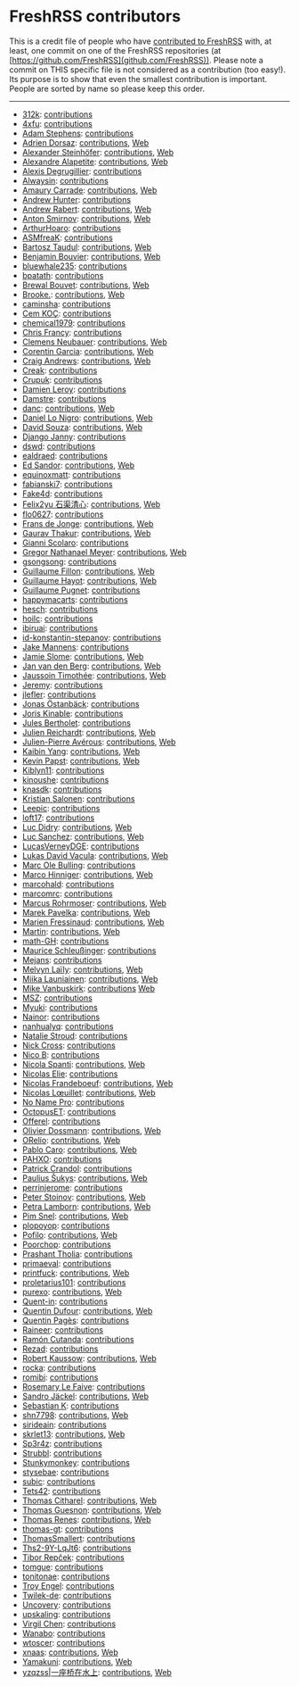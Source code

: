# FreshRSS contributors

This is a credit file of people who have [contributed to FreshRSS](https://github.com/FreshRSS/FreshRSS/graphs/contributors) with, at least,
one commit on one of the FreshRSS repositories (at [https://github.com/FreshRSS](github.com/FreshRSS)).
Please note a commit on THIS specific file is not considered as a contribution
(too easy!). Its purpose is to show that even the smallest contribution is important.
People are sorted by name so please keep this order.

---

* [312k](https://github.com/312k): [contributions](https://github.com/FreshRSS/FreshRSS/pulls?q=is:pr+author:312k)
* [4xfu](https://github.com/4xfu): [contributions](https://github.com/FreshRSS/FreshRSS/pulls?q=is:pr+author:4xfu)
* [Adam Stephens](https://github.com/adamcstephens): [contributions](https://github.com/FreshRSS/FreshRSS/pulls?q=is:pr+author:adamcstephens)
* [Adrien Dorsaz](https://github.com/Trim): [contributions](https://github.com/FreshRSS/FreshRSS/pulls?q=is:pr+author:Trim), [Web](https://adorsaz.ch/)
* [Alexander Steinhöfer](https://github.com/lx-s): [contributions](https://github.com/FreshRSS/FreshRSS/pulls?q=is:pr+author:lx-s), [Web](https://lx-s.de/)
* [Alexandre Alapetite](https://github.com/Alkarex): [contributions](https://github.com/FreshRSS/FreshRSS/pulls?q=is:pr+author:Alkarex), [Web](https://alexandre.alapetite.fr/)
* [Alexis Degrugillier](https://github.com/aledeg): [contributions](https://github.com/FreshRSS/FreshRSS/pulls?q=is:pr+author:aledeg)
* [Alwaysin](https://github.com/Alwaysin): [contributions](https://github.com/FreshRSS/FreshRSS/pulls?q=is:pr+author:Alwaysin)
* [Amaury Carrade](https://github.com/AmauryCarrade): [contributions](https://github.com/FreshRSS/FreshRSS/pulls?q=is:pr+author:AmauryCarrade), [Web](https://amaury.carrade.eu/)
* [Andrew Hunter](https://github.com/rexbron): [contributions](https://github.com/FreshRSS/FreshRSS/pulls?q=is:pr+author:rexbron)
* [Andrew Rabert](https://github.com/nvllsvm): [contributions](https://github.com/FreshRSS/FreshRSS/pulls?q=is:pr+author:nvllsvm), [Web](https://nullsum.net)
* [Anton Smirnov](https://github.com/arokettu): [contributions](https://github.com/FreshRSS/FreshRSS/pulls?q=is:pr+author:arokettu), [Web](https://sandfox.me/)
* [ArthurHoaro](https://github.com/ArthurHoaro): [contributions](https://github.com/FreshRSS/FreshRSS/pulls?q=is:pr+author:ArthurHoaro)
* [ASMfreaK](https://github.com/ASMfreaK): [contributions](https://github.com/FreshRSS/FreshRSS/pulls?q=is:pr+author:ASMfreaK)
* [Bartosz Taudul](https://github.com/wolfpld): [contributions](https://github.com/FreshRSS/FreshRSS/pulls?q=is:pr+author:wolfpld), [Web](https://wolf.nereid.pl/)
* [Benjamin Bouvier](https://github.com/bnjbvr): [contributions](https://github.com/FreshRSS/FreshRSS/pulls?q=is:pr+author:bnjbvr), [Web](https://benj.me/)
* [bluewhale235](https://github.com/BuleWhale): [contributions](https://github.com/FreshRSS/FreshRSS/pulls?q=is:pr+author:BuleWhale)
* [bpatath](https://github.com/bpatath): [contributions](https://github.com/FreshRSS/FreshRSS/pulls?q=is:pr+author:bpatath)
* [Brewal Bouvet](https://github.com/Jucgshu): [contributions](https://github.com/FreshRSS/FreshRSS/pulls?q=is:pr+author:Jucgshu), [Web](https://dizolo.eu/)
* [Brooke.](https://github.com/BrookeDot): [contributions](https://github.com/FreshRSS/FreshRSS/pulls?q=is:pr+author:BrookeDot), [Web](https://brooke.codes/)
* [caminsha](https://github.com/caminsha): [contributions](https://github.com/FreshRSS/FreshRSS/pulls?q=is:pr+author:caminsha)
* [Cem KOÇ](https://github.com/hckweb): [contributions](https://github.com/FreshRSS/FreshRSS/pulls?q=is:pr+author:hckweb)
* [chemical1979](https://github.com/chemical1979): [contributions](https://github.com/FreshRSS/FreshRSS/pulls?q=is:pr+author:chemical1979)
* [Chris Francy](https://github.com/zoredache): [contributions](https://github.com/FreshRSS/FreshRSS/pulls?q=is:pr+author:zoredache)
* [Clemens Neubauer](https://github.com/cn-tools): [contributions](https://github.com/FreshRSS/FreshRSS/pulls?q=is:pr+author:cn-tools), [Web](http://cn-tools.eu/)
* [Corentin Garcia](https://github.com/corenting): [contributions](https://github.com/FreshRSS/FreshRSS/pulls?q=is:pr+author:corenting), [Web](http://corenting.fr/)
* [Craig Andrews](https://github.com/candrews): [contributions](https://github.com/FreshRSS/FreshRSS/pulls?q=is:pr+author:candrews), [Web](http://candrews.integralblue.com/)
* [Creak](https://github.com/MightyCreak): [contributions](https://github.com/FreshRSS/FreshRSS/pulls?q=is%3Apr+author%3AMightyCreak)
* [Crupuk](https://github.com/Crupuk): [contributions](https://github.com/FreshRSS/FreshRSS/pulls?q=is:pr+author:Crupuk)
* [Damien Leroy](https://github.com/ShiiFu): [contributions](https://github.com/FreshRSS/FreshRSS/pulls?q=is:pr+author:ShiiFu)
* [Damstre](https://github.com/Damstre): [contributions](https://github.com/FreshRSS/FreshRSS/pulls?q=is:pr+author:Damstre)
* [danc](https://github.com/danc): [contributions](https://github.com/FreshRSS/FreshRSS/pulls?q=is:pr+author:danc), [Web](http://tintouli.free.fr/)
* [Daniel Lo Nigro](https://github.com/Daniel15): [contributions](https://github.com/FreshRSS/FreshRSS/pulls?q=is:pr+author:Daniel15), [Web](https://d.sb/)
* [David Souza](https://github.com/araujo0205): [contributions](https://github.com/FreshRSS/FreshRSS/pulls?q=is:pr+author:araujo0205), [Web](http://davidsouza.tech/)
* [Django Janny](https://github.com/keltroth): [contributions](https://github.com/FreshRSS/FreshRSS/pulls?q=is:pr+author:keltroth)
* [dswd](https://github.com/dswd): [contributions](https://github.com/FreshRSS/FreshRSS/pulls?q=is:pr+author:dswd)
* [ealdraed](https://github.com/ealdraed): [contributions](https://github.com/FreshRSS/FreshRSS/pulls?q=is:pr+author:ealdraed)
* [Ed Sandor](https://github.com/ewsandor): [contributions](https://github.com/FreshRSS/FreshRSS/pulls?q=is:pr+author:ewsandor), [Web](https://ewsandor.com)
* [equinoxmatt](https://github.com/equinoxmatt): [contributions](https://github.com/FreshRSS/FreshRSS/pulls?q=is:pr+author:equinoxmatt)
* [fabianski7](https://github.com/fabianski7): [contributions](https://github.com/FreshRSS/FreshRSS/pulls?q=is:pr+author:fabianski7)
* [Fake4d](https://github.com/Fake4d): [contributions](https://github.com/FreshRSS/FreshRSS/pulls?q=is:pr+author:Fake4d)
* [Felix2yu 石渠清心](https://github.com/Felix2yu): [contributions](https://github.com/FreshRSS/FreshRSS/pulls?q=is:pr+author:Felix2yu), [Web](https://yufei.im/)
* [flo0627](https://github.com/flo0627): [contributions](https://github.com/FreshRSS/FreshRSS/pulls?q=is:pr+author:flo0627)
* [Frans de Jonge](https://github.com/Frenzie): [contributions](https://github.com/FreshRSS/FreshRSS/pulls?q=is:pr+author:Frenzie), [Web](http://fransdejonge.com/)
* [Gaurav Thakur](https://github.com/notfoss): [contributions](https://github.com/FreshRSS/FreshRSS/pulls?q=is:pr+author:notfoss), [Web](https://blog.notfoss.com/)
* [Gianni Scolaro](https://github.com/giannidsp): [contributions](https://github.com/FreshRSS/FreshRSS/pulls?q=is:pr+author:giannidsp)
* [Gregor Nathanael Meyer](https://github.com/spackmat): [contributions](https://github.com/FreshRSS/FreshRSS/pulls?q=is:pr+author:spackmat), [Web](https://der-meyer.de)
* [gsongsong](https://github.com/gsongsong): [contributions](https://github.com/FreshRSS/FreshRSS/pulls?q=is:pr+author:gsongsong)
* [Guillaume Fillon](https://github.com/kokaz): [contributions](https://github.com/FreshRSS/FreshRSS/pulls?q=is:pr+author:kokaz), [Web](http://www.guillaume-fillon.com/)
* [Guillaume Hayot](https://github.com/postblue): [contributions](https://github.com/FreshRSS/FreshRSS/pulls?q=is:pr+author:postblue), [Web](https://postblue.info/)
* [Guillaume Pugnet](https://github.com/GuillaumePugnet): [contributions](https://github.com/FreshRSS/FreshRSS/pulls?q=is:pr+author:GuillaumePugnet)
* [happymacarts](https://github.com/happymacarts): [contributions](https://github.com/FreshRSS/FreshRSS/pulls?q=is:pr+author:happymacarts)
* [hesch](https://github.com/hesch): [contributions](https://github.com/FreshRSS/FreshRSS/pulls?q=is:pr+author:hesch)
* [hoilc](https://github.com/hoilc): [contributions](https://github.com/FreshRSS/FreshRSS/pulls?q=is:pr+author:hoilc)
* [ibiruai](https://github.com/ibiruai): [contributions](https://github.com/FreshRSS/FreshRSS/pulls?q=is:pr+author:ibiruai)
* [id-konstantin-stepanov](https://github.com/id-konstantin-stepanov): [contributions](https://github.com/FreshRSS/FreshRSS/pulls?q=is:pr+author:id-konstantin-stepanov)
* [Jake Mannens](https://github.com/jakem72360): [contributions](https://github.com/FreshRSS/FreshRSS/pulls?q=is:pr+author:jakem72360)
* [Jamie Slome](https://github.com/JamieSlome): [contributions](https://github.com/FreshRSS/FreshRSS/pulls?q=is:pr+author:JamieSlome), [Web](https://418sec.com/)
* [Jan van den Berg](https://github.com/jan-vandenberg): [contributions](https://github.com/FreshRSS/FreshRSS/pulls?q=is:pr+author:jan-vandenberg), [Web](https://j11g.com/)
* [Jaussoin Timothée](https://github.com/edhelas): [contributions](https://github.com/FreshRSS/FreshRSS/pulls?q=is:pr+author:edhelas), [Web](http://edhelas.movim.eu/)
* [Jeremy](https://github.com/Germs2004): [contributions](https://github.com/FreshRSS/FreshRSS/pulls?q=is:pr+author:Germs2004)
* [jlefler](https://github.com/jlefler): [contributions](https://github.com/FreshRSS/FreshRSS/pulls?q=is:pr+author:jlefler)
* [Jonas Östanbäck](https://github.com/cez81): [contributions](https://github.com/FreshRSS/FreshRSS/pulls?q=is:pr+author:cez81)
* [Joris Kinable](https://github.com/jkinable): [contributions](https://github.com/FreshRSS/FreshRSS/pulls?q=is:pr+author:jkinable)
* [Jules Bertholet](https://github.com/Jules-Bertholet): [contributions](https://github.com/FreshRSS/FreshRSS/pulls?q=is:pr+author:Jules-Bertholet)
* [Julien Reichardt](https://github.com/j8r): [contributions](https://github.com/FreshRSS/FreshRSS/pulls?q=is:pr+author:j8r), [Web](https://blog.jrei.ch/)
* [Julien-Pierre Avérous](https://github.com/javerous): [contributions](https://github.com/FreshRSS/FreshRSS/pulls?q=is:pr+author:javerous), [Web](https://www.sourcemac.com/)
* [Kaibin Yang](https://github.com/SkyYkb): [contributions](https://github.com/FreshRSS/FreshRSS/pulls?q=is:pr+author:SkyYkb), [Web](https://kaibinyang.com/)
* [Kevin Papst](https://github.com/kevinpapst): [contributions](https://github.com/FreshRSS/FreshRSS/pulls?q=is:pr+author:kevinpapst), [Web](http://www.kevinpapst.de/)
* [Kiblyn11](https://github.com/Kiblyn11): [contributions](https://github.com/FreshRSS/FreshRSS/pulls?q=is:pr+author:Kiblyn11)
* [kinoushe](https://github.com/kinoushe): [contributions](https://github.com/FreshRSS/FreshRSS/pulls?q=is:pr+author:kinoushe)
* [knasdk](https://github.com/knasdk): [contributions](https://github.com/FreshRSS/FreshRSS/pulls?q=is:pr+author:knasdk)
* [Kristian Salonen](https://github.com/krisu5): [contributions](https://github.com/FreshRSS/FreshRSS/pulls?q=is:pr+author:krisu5)
* [Leepic](https://github.com/Leepic): [contributions](https://github.com/FreshRSS/FreshRSS/pulls?q=is:pr+author:Leepic)
* [loft17](https://github.com/loft17): [contributions](https://github.com/FreshRSS/FreshRSS/pulls?q=is:pr+author:loft17)
* [Luc Didry](https://github.com/ldidry): [contributions](https://github.com/FreshRSS/FreshRSS/pulls?q=is:pr+author:ldidry), [Web](https://www.fiat-tux.fr/)
* [Luc Sanchez](https://github.com/ColonelMoutarde): [contributions](https://github.com/FreshRSS/FreshRSS/pulls?q=is:pr+author:ColonelMoutarde), [Web](https://www.luc-sanchez.fr/)
* [LucasVerneyDGE](https://github.com/LucasVerneyDGE): [contributions](https://github.com/FreshRSS/FreshRSS/pulls?q=is:pr+author:LucasVerneyDGE)
* [Lukas David Vacula](https://github.com/ldv8434): [contributions](https://github.com/FreshRSS/FreshRSS/pulls?q=is:pr+author:ldv8434), [Web](https://lvacula.com/)
* [Marc Ole Bulling](https://github.com/Forceu): [contributions](https://github.com/FreshRSS/FreshRSS/pulls?q=is:pr+author:Forceu)
* [Marco Hinniger](https://github.com/rom-1): [contributions](https://github.com/FreshRSS/FreshRSS/pulls?q=is:pr+author:rom-1), [Web](https://blog.rootdir.net/)
* [marcohald](https://github.com/marcohald): [contributions](https://github.com/FreshRSS/FreshRSS/pulls?q=is:pr+author:marcohald)
* [marcomrc](https://github.com/marcomrc): [contributions](https://github.com/FreshRSS/FreshRSS/pulls?q=is:pr+author:marcomrc)
* [Marcus Rohrmoser](https://github.com/mro): [contributions](https://github.com/FreshRSS/FreshRSS/pulls?q=is:pr+author:mro), [Web](http://mro.name/~me)
* [Marek Pavelka](https://github.com/marapavelka): [contributions](https://github.com/FreshRSS/FreshRSS/pulls?q=is:pr+author:marapavelka), [Web](https://marekpavelka.cz)
* [Marien Fressinaud](https://github.com/marienfressinaud): [contributions](https://github.com/FreshRSS/FreshRSS/pulls?q=is:pr+author:marienfressinaud), [Web](https://marienfressinaud.fr/)
* [Martin](https://github.com/C0rn3j): [contributions](https://github.com/FreshRSS/FreshRSS/pulls?q=is:pr+author:C0rn3j), [Web](https://rys.pw/)
* [math-GH](https://github.com/math-GH): [contributions](https://github.com/FreshRSS/FreshRSS/pulls?q=is:pr+author:math-GH)
* [Maurice Schleußinger](https://github.com/maurice-schleussinger): [contributions](https://github.com/FreshRSS/FreshRSS/pulls?q=is:pr+author:maurice-schleussinger)
* [Mejans](https://github.com/Mejans): [contributions](https://github.com/FreshRSS/FreshRSS/pulls?q=is:pr+author:Mejans)
* [Melvyn Laïly](https://github.com/yaurthek): [contributions](https://github.com/FreshRSS/FreshRSS/pulls?q=is:pr+author:yaurthek), [Web](http://x2a.yt/)
* [Miika Launiainen](https://gitlab.com/miicat): [contributions](https://github.com/FreshRSS/FreshRSS/pulls?q=is:pr+author:miicat), [Web](https://miicat.eu/)
* [Mike Vanbuskirk](https://github.com/codevbus): [contributions](https://github.com/FreshRSS/FreshRSS/pulls?q=is:pr+author:codevbus) [Web](http://mikevanbuskirk.io/)
* [MSZ](https://github.com/mszkb): [contributions](https://github.com/FreshRSS/FreshRSS/pulls?q=is:pr+author:mszkb)
* [Myuki](https://github.com/Myuki): [contributions](https://github.com/FreshRSS/FreshRSS/pulls?q=is:pr+author:Myuki)
* [Nainor](https://github.com/Nainor): [contributions](https://github.com/FreshRSS/FreshRSS/pulls?q=is:pr+author:Nainor)
* [nanhualyq](https://github.com/nanhualyq): [contributions](https://github.com/FreshRSS/FreshRSS/pulls?q=is:pr+author:nanhualyq)
* [Natalie Stroud](https://github.com/natastro): [contributions](https://github.com/FreshRSS/FreshRSS/pulls?q=is:pr+author:natastro)
* [Nick Cross](https://github.com/rnc): [contributions](https://github.com/FreshRSS/FreshRSS/pulls?q=is:pr+author:rnc)
* [Nico B](https://github.com/youknow0): [contributions](https://github.com/FreshRSS/FreshRSS/pulls?q=is:pr+author:youknow0)
* [Nicola Spanti](https://github.com/RyDroid): [contributions](https://github.com/FreshRSS/FreshRSS/pulls?q=is:pr+author:RyDroid), [Web](http://www.nicola-spanti.info/)
* [Nicolas Elie](https://github.com/nicolaselie): [contributions](https://github.com/FreshRSS/FreshRSS/pulls?q=is:pr+author:nicolaselie)
* [Nicolas Frandeboeuf](https://github.com/nicofrand): [contributions](https://github.com/FreshRSS/FreshRSS/pulls?q=is:pr+author:nicofrand), [Web](https://nicofrand.ey)
* [Nicolas Lœuillet](https://github.com/nicosomb): [contributions](https://github.com/FreshRSS/documentation/pulls?q=is:pr+author:nicosomb), [Web](http://www.loeuillet.org/)
* [No Name Pro](https://github.com/NoNamePro0): [contributions](https://github.com/FreshRSS/FreshRSS/pulls?q=is:pr+author:NoNamePro0)
* [OctopusET](https://github.com/OctopusET): [contributions](https://github.com/FreshRSS/FreshRSS/pulls?q=is:pr+author:OctopusET)
* [Offerel](https://github.com/Offerel): [contributions](https://github.com/FreshRSS/FreshRSS/pulls?q=is:pr+author:Offerel)
* [Olivier Dossmann](https://github.com/blankoworld): [contributions](https://github.com/FreshRSS/FreshRSS/pulls?q=is:pr+author:blankoworld), [Web](https://olivier.dossmann.net)
* [ORelio](https://github.com/ORelio): [contributions](https://github.com/FreshRSS/FreshRSS/pulls?q=is:pr+author:ORelio), [Web](https://microzoom.fr/)
* [Pablo Caro](https://github.com/pcaro90): [contributions](https://github.com/FreshRSS/FreshRSS/pulls?q=is:pr+author:pcaro90), [Web](https://pcaro.es/)
* [PAHXO](https://github.com/PAHXO): [contributions](https://github.com/FreshRSS/FreshRSS/pulls?q=is:pr+author:PAHXO)
* [Patrick Crandol](https://github.com/pattems): [contributions](https://github.com/FreshRSS/FreshRSS/pulls?q=is:pr+author:pattems)
* [Paulius Šukys](https://github.com/psukys): [contributions](https://github.com/FreshRSS/FreshRSS/pulls?q=is:pr+author:psukys), [Web](http://sukys.eu)
* [perrinjerome](https://github.com/perrinjerome): [contributions](https://github.com/FreshRSS/FreshRSS/pulls?q=is:pr+author:perrinjerome)
* [Peter Stoinov](https://github.com/stoinov): [contributions](https://github.com/FreshRSS/FreshRSS/pulls?q=is:pr+author:stoinov), [Web](https://stoinov.com)
* [Petra Lamborn](https://github.com/petraoleum): [contributions](https://github.com/FreshRSS/FreshRSS/pulls?q=is:pr+author:petraoleum), [Web](https://petras.space)
* [Pim Snel](https://github.com/mipmip): [contributions](https://github.com/FreshRSS/FreshRSS/pulls?q=is%3Apr+author%3Amipmip), [Web](https://www.pimsnel.com)
* [plopoyop](https://github.com/plopoyop): [contributions](https://github.com/FreshRSS/FreshRSS/pulls?q=is:pr+author:plopoyop)
* [Pofilo](https://github.com/Pofilo): [contributions](https://github.com/FreshRSS/FreshRSS/pulls?q=is:pr+author:Pofilo), [Web](https://www.pofilo.fr/)
* [Poorchop](https://github.com/Poorchop): [contributions](https://github.com/FreshRSS/FreshRSS/pulls?q=is:pr+author:Poorchop)
* [Prashant Tholia](https://github.com/prashanttholia): [contributions](https://github.com/FreshRSS/FreshRSS/pulls?q=is:pr+author:prashanttholia)
* [primaeval](https://github.com/primaeval): [contributions](https://github.com/FreshRSS/FreshRSS/pulls?q=is:pr+author:primaeval)
* [printfuck](https://github.com/printfuck): [contributions](https://github.com/FreshRSS/FreshRSS/pulls?q=is:pr+author:printfuck), [Web](https://eris.cc)
* [proletarius101](https://github.com/proletarius101): [contributions](https://github.com/FreshRSS/FreshRSS/pulls?q=is:pr+author:proletarius101)
* [purexo](https://github.com/purexo): [contributions](https://github.com/FreshRSS/FreshRSS/pulls?q=is:pr+author:purexo), [Web](https://purexo.mom/)
* [Quent-in](https://github.com/Quent-in): [contributions](https://github.com/FreshRSS/FreshRSS/pulls?q=is:pr+author:Quent-in)
* [Quentin Dufour](https://github.com/superboum): [contributions](https://github.com/FreshRSS/documentation/pulls?q=is:pr+author:superboum), [Web](http://quentin.dufour.io/)
* [Quentin Pagès](https://github.com/Quenty31): [contributions](https://github.com/FreshRSS/documentation/pulls?q=is:pr+author:Quenty31)
* [Raineer](https://github.com/Raineer): [contributions](https://github.com/FreshRSS/FreshRSS/pulls?q=is:pr+author:Raineer)
* [Ramón Cutanda](https://github.com/rcutanda): [contributions](https://github.com/FreshRSS/FreshRSS/pulls?q=is:pr+author:rcutanda)
* [Rezad](https://github.com/rezad1393): [contributions](https://github.com/FreshRSS/FreshRSS/pulls?q=is:pr+author:rezad1393)
* [Robert Kaussow](https://github.com/xoxys): [contributions](https://github.com/FreshRSS/FreshRSS/pulls?q=is:pr+author:xoxys), [Web](https://geeklabor.de/)
* [rocka](https://github.com/rocka): [contributions](https://github.com/FreshRSS/FreshRSS/pulls?q=is:pr+author:rocka)
* [romibi](https://github.com/romibi): [contributions](https://github.com/FreshRSS/FreshRSS/pulls?q=is:pr+author:romibi)
* [Rosemary Le Faive](https://github.com/rosiel): [contributions](https://github.com/FreshRSS/FreshRSS/pulls?q=is:pr+author:rosiel)
* [Sandro Jäckel](https://github.com/SuperSandro2000): [contributions](https://github.com/FreshRSS/FreshRSS/pulls?q=is:pr+author:SuperSandro2000), [Web](https://supersandro.de/)
* [Sebastian K](https://github.com/skrollme): [contributions](https://github.com/FreshRSS/FreshRSS/pulls?q=is:pr+author:skrollme)
* [shn7798](https://github.com/shn7798): [contributions](https://github.com/FreshRSS/FreshRSS/pulls?q=is:pr+author:shn7798), [Web](http://www.code2talk.com/)
* [sirideain](https://github.com/sirideain): [contributions](https://github.com/FreshRSS/FreshRSS/pulls?q=is:pr+author:sirideain)
* [skrlet13](https://github.com/skrlet13): [contributions](https://github.com/FreshRSS/FreshRSS/pulls?q=is:pr+author:skrlet13), [Web](https://www.skrlet13.cl/)
* [Sp3r4z](https://github.com/Sp3r4z): [contributions](https://github.com/FreshRSS/FreshRSS/pulls?q=is:pr+author:Sp3r4z)
* [Strubbl](https://github.com/Strubbl): [contributions](https://github.com/FreshRSS/FreshRSS/pulls?q=is:pr+author:Strubbl)
* [Stunkymonkey](https://github.com/Stunkymonkey): [contributions](https://github.com/FreshRSS/FreshRSS/pulls?q=is:pr+author:Stunkymonkey)
* [stysebae](https://github.com/stysebae): [contributions](https://github.com/FreshRSS/FreshRSS/pulls?q=is:pr+author:stysebae)
* [subic](https://github.com/subic): [contributions](https://github.com/FreshRSS/documentation/pulls?q=is:pr+author:subic)
* [Tets42](https://github.com/Tets42): [contributions](https://github.com/FreshRSS/FreshRSS/pulls?q=is:pr+author:Tets42)
* [Thomas Citharel](https://github.com/tcitworld): [contributions](https://github.com/FreshRSS/FreshRSS/pulls?q=is:pr+author:tomgue), [Web](https://www.tcit.fr/)
* [Thomas Guesnon](https://github.com/patjennings): [contributions](https://github.com/FreshRSS/FreshRSS/pulls?q=is:pr+author:patjennings), [Web](http://www.thomasguesnon.fr/)
* [Thomas Renes](https://github.com/thomasrenes): [contributions](https://github.com/FreshRSS/FreshRSS/pulls?q=is:pr+author:thomasrenes), [Web](https://thomas.renesweb.nl/)
* [thomas-gt](https://github.com/thomas-gt): [contributions](https://github.com/FreshRSS/FreshRSS/pulls?q=is:pr+author:thomas-gt)
* [ThomasSmallert](https://github.com/ThomasSmallert): [contributions](https://github.com/FreshRSS/FreshRSS/pulls?q=is:pr+author:ThomasSmallert)
* [Ths2-9Y-LqJt6](https://github.com/Ths2-9Y-LqJt6): [contributions](https://github.com/FreshRSS/FreshRSS/pulls?q=is:pr+author:Ths2-9Y-LqJt6)
* [Tibor Repček](https://github.com/tiborepcek): [contributions](https://github.com/FreshRSS/FreshRSS/pulls?q=is:pr+author:tiborepcek)
* [tomgue](https://github.com/tomgue): [contributions](https://github.com/FreshRSS/FreshRSS/pulls?q=is:pr+author:tomgue)
* [tonitonae](https://github.com/tonitonae): [contributions](https://github.com/FreshRSS/FreshRSS/pulls?q=is:pr+author:tonitonae)
* [Troy Engel](https://github.com/troyengel): [contributions](https://github.com/FreshRSS/FreshRSS/pulls?q=is:pr+author:troyengel)
* [Twilek-de](https://github.com/Twilek-de): [contributions](https://github.com/FreshRSS/FreshRSS/pulls?q=is:pr+author:Twilek-de)
* [Uncovery](https://github.com/uncovery): [contributions](https://github.com/FreshRSS/FreshRSS/pulls?q=is:pr+author:uncovery)
* [upskaling](https://github.com/upskaling): [contributions](https://github.com/FreshRSS/FreshRSS/pulls?q=is:pr+author:upskaling)
* [Virgil Chen](https://github.com/VirgilChen97): [contributions](https://github.com/FreshRSS/FreshRSS/pulls?q=is:pr+author:VirgilChen97)
* [Wanabo](https://github.com/Wanabo): [contributions](https://github.com/FreshRSS/FreshRSS/pulls?q=is:pr+author:Wanabo)
* [wtoscer](https://github.com/wtoscer): [contributions](https://github.com/FreshRSS/FreshRSS/pulls?q=is:pr+author:wtoscer)
* [xnaas](https://github.com/xnaas): [contributions](https://github.com/FreshRSS/FreshRSS/pulls?q=is:pr+author:xnaas), [Web](https://xnaas.info/)
* [Yamakuni](https://github.com/Yamakuni): [contributions](https://github.com/FreshRSS/FreshRSS/pulls?q=is:pr+author:Yamakuni), [Web](https://ofanch.me/)
* [yzqzss|一座桥在水上](https://github.com/yzqzss): [contributions](https://github.com/FreshRSS/FreshRSS/pulls?q=is:pr+author:yzqzss), [Web](https://blog.othing.xyz/)
